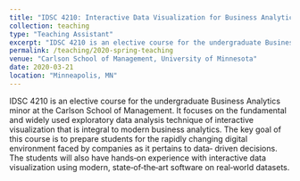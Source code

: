 ```yaml
---
title: "IDSC 4210: Interactive Data Visualization for Business Analytics (Spring 2020)"
collection: teaching
type: "Teaching Assistant"
excerpt: "IDSC 4210 is an elective course for the undergraduate Business Analytics minor at the Carlson School of Management. It focuses on the fundamental and widely used exploratory data analysis technique of interactive visualization that is integral to modern business analytics."
permalink: /teaching/2020-spring-teaching
venue: "Carlson School of Management, University of Minnesota"
date: 2020-03-21
location: "Minneapolis, MN"
---
```


IDSC 4210 is an elective course for the undergraduate Business Analytics minor at the Carlson School of Management. It focuses on the fundamental and widely used exploratory data analysis technique of interactive visualization that is integral to modern business analytics. The key goal of this course is to prepare students for the rapidly changing digital environment faced by companies as it pertains to data‐ driven decisions. The students will also have hands‐on experience with interactive data visualization using modern, state‐of‐the‐art software on real‐world datasets.